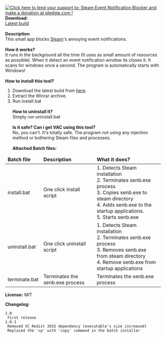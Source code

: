 <a href='https://pledgie.com/campaigns/32359'><img alt='Click here to lend your support to: Steam Event Notification Blocker and make a donation at pledgie.com !' src='https://pledgie.com/campaigns/32359.png?skin_name=chrome' border='0' ></a><br>
<b>Download:</b><br>
 <a href="https://github.com/nandee95/Steam_Event_Notification_Blocker/raw/master/Build/SENB.rar">Latest build</a><br><br>
<b>Description</b><br>
This small app blocks <a href="http://steamcommunity.com">Steam</a>'s annoying event notifications.
<br><br>
<b>How it works?</b><br>
It runs in the background all the time (It uses as small amount of resources as possible). When it detect an event notification window its closes it. It scans for windows once a second. The program is automatically starts with Windows!
<br><br>
<b>How to install this tool?</b><br>
1. Download the latest build from <a href="https://github.com/nandee95/Steam_Event_Notification_Blocker/raw/master/Build/SENB.rar">here</a>.<br>
2. Extract the Winrar archive.<br>
3. Run install.bat
<br><br>
<b>How to uninstall It?</b><br>
Simply run uninstall.bat
<br><br>
<b>Is it safe? Can i get VAC using this tool?</b><br>
No, you can't. It's totally safe. The program not using any injection method or bothering Steam files and processes.
<br><br>
<b>Attached Batch files:</b>
<table>
<thead><tr><td><b>Batch file</b></td><td><b>Description</b></td><td><b>What it does?</b></td></tr></thead>
<tr><td>install.bat</td><td>One click install script</td><td>1. Detects Steam installation<br>2. Terminates senb.exe process<br>3. Copies senb.exe to steam directory<br>4. Adds senb.exe to the startup applications.<br>5. Starts senb.exe</td></tr>
<tr><td>uninstall.bat</td><td>One click uninstall script</td><td>1. Detects Steam installation<br>2. Terminates senb.exe process<br>3. Removes senb.exe from steam directory<br>4. Remove senb.exe from startup applications</td></tr>
<tr><td>terminate.bat</td><td>Terminates the senb.exe process</td><td>Terminates the senb.exe process</td></tr>
</table>

<b>License:</b> MIT

<b>Changelog:</b>
```
1.0
 First release
1.0.1
 Removed VC Redist 2015 dependency (executable's size increased)
 Replaced the 'cp' with 'copy' command in the batch installer
```
